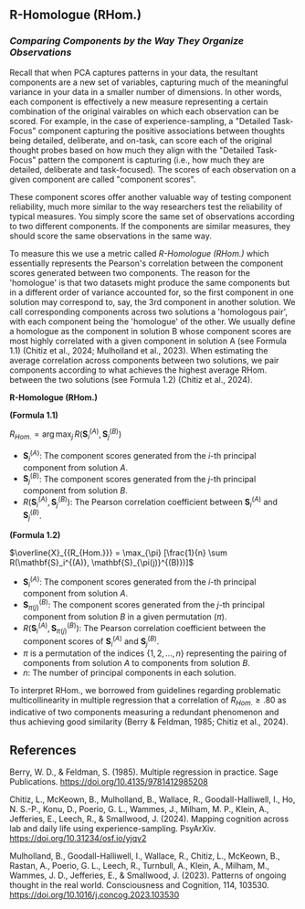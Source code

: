 ## **R-Homologue (RHom.)**
### *Comparing Components by the Way They Organize Observations*

Recall that when PCA captures patterns in your data, the resultant components are a new set of variables, capturing much of the meaningful variance in your data in a smaller number of dimensions. In other words, each component is effectively a new measure representing a certain combination of the original vairables on which each observation can be scored. For example, in the case of experience-sampling, a "Detailed Task-Focus" component capturing the positive associations between thoughts being detailed, deliberate, and on-task, can score each of the original thought probes based on how much they align with the "Detailed Task-Focus" pattern the component is capturing (i.e., how much they are  detailed, deliberate and task-focused). The scores of each observation on a given component are called "component scores".

These component scores offer another valuable way of testing component reliability, much more similar to the way researchers test the reliability of typical measures. You simply score the same set of observations according to two different components. If the components are similar measures, they should score the same observations in the same way.

To measure this we use a metric called *R-Homologue (RHom.)* which essentially represents the Pearson's correlation between the component scores generated between two components. The reason for the 'homologue' is that two datasets might produce the same components but in a different order of variance accounted for, so the first component in one solution may correspond to, say, the 3rd component in another solution. We call corresponding components across two solutions a 'homologous pair', with each component being the 'homologue' of the other. We usually define a homologue as the component in solution B whose component scores are most highly correlated with a given component in solution A (see Formula 1.1) (Chitiz et al., 2024; Mulholland et al., 2023). When estimating the average correlation across components between two solutions, we pair components according to what achieves the highest average RHom. between the two solutions (see Formula 1.2) (Chitiz et al., 2024).



**R-Homologue (RHom.)**

**(Formula 1.1)**

$R_{Hom.} = \arg{\max_{j}} \, R(\mathbf{S}_i^{(A)}, \mathbf{S}_j^{(B)})$

- $\mathbf{S}_i^{(A)}$: The component scores generated from the $i$-th principal component from solution $A$.
- $\mathbf{S}_j^{(B)}$: The component scores generated from the $j$-th principal component from solution $B$.
- $R(\mathbf{S}_i^{(A)}, \mathbf{S}_j^{(B)})$: The Pearson correlation coefficient between $\mathbf{S}_i^{(A)}$ and $\mathbf{S}_j^{(B)}$.


**(Formula 1.2)**

$`\overline{X}_{{R_{Hom.}}} = \max_{\pi} [\frac{1}{n} \sum R(\mathbf{S}_i^{(A)}, \mathbf{S}_{\pi(j)}^{(B)})]`$

- $\mathbf{S}_i^{(A)}$: The component scores generated from the $i$-th principal component from solution $A$.
- $\mathbf{S}_{\pi(j)}^{(B)}$: The component scores generated from the $j$-th principal component from solution $B$ in a given permutation ($\pi$).
- $`R(\mathbf{S}_i^{(A)}, \mathbf{S}_{\pi(j)}^{(B)})`$: The Pearson correlation coefficient between the component scores of $\mathbf{S}_i^{(A)}$ and $\mathbf{S}_j^{(B)}$.
- $\pi$ is a permutation of the indices $\{1, 2, \ldots, n\}$ representing the pairing of components from solution $A$ to components from solution $B$.
- $n$: The number of principal components in each solution.

To interpret RHom., we borrowed from guidelines regarding problematic multicollinearity in multiple regression that a correlation of $R_{Hom.} \ge .80$ as indicative of two components measuring a redundant phenomenon and thus achieving good similarity (Berry & Feldman, 1985; Chitiz et al., 2024).

## References

Berry, W. D., & Feldman, S. (1985). Multiple regression in practice. Sage Publications. https://doi.org/10.4135/9781412985208 

Chitiz, L., McKeown, B., Mulholland, B., Wallace, R., Goodall-Halliwell, I., Ho, N. S.-P., Konu, D., Poerio, G. L., Wammes, J., Milham, M. P., Klein, A., Jefferies, E., Leech, R., & Smallwood, J. (2024). Mapping cognition across lab and daily life using experience-sampling. PsyArXiv. https://doi.org/10.31234/osf.io/yjqv2

Mulholland, B., Goodall-Halliwell, I., Wallace, R., Chitiz, L., McKeown, B., Rastan, A., Poerio, G. L., Leech, R., Turnbull, A., Klein, A., Milham, M., Wammes, J. D., Jefferies, E., & Smallwood, J. (2023). Patterns of ongoing thought in the real world. Consciousness and Cognition, 114, 103530. https://doi.org/10.1016/j.concog.2023.103530 







